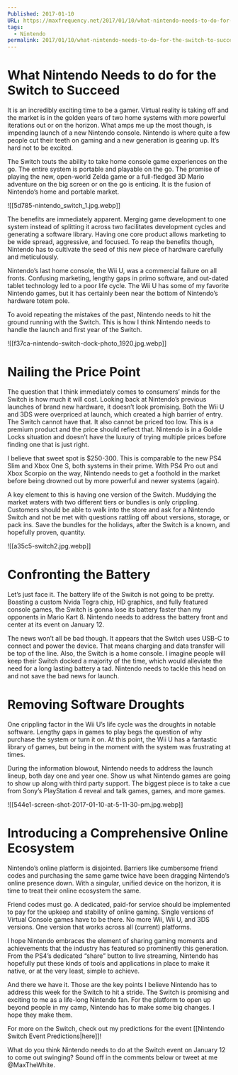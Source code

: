 ```yaml
---
Published: 2017-01-10
URL: https://maxfrequency.net/2017/01/10/what-nintendo-needs-to-do-for-the-switch-to-succeed/
tags:
  - Nintendo
permalink: 2017/01/10/what-nintendo-needs-to-do-for-the-switch-to-succeed/
---
```

# What Nintendo Needs to do for the Switch to Succeed

It is an incredibly exciting time to be a gamer. Virtual reality is taking off and the market is in the golden years of two home systems with more powerful iterations out or on the horizon. What amps me up the most though, is impending launch of a new Nintendo console. Nintendo is where quite a few people cut their teeth on gaming and a new generation is gearing up. It’s hard not to be excited.

The Switch touts the ability to take home console game experiences on the go. The entire system is portable and playable on the go. The promise of playing the new, open-world Zelda game or a full-fledged 3D Mario adventure on the big screen or on the go is enticing. It is the fusion of Nintendo’s home and portable market.

![[5d785-nintendo_switch_1.jpg.webp]]

The benefits are immediately apparent. Merging game development to one system instead of splitting it across two facilitates development cycles and generating a software library. Having one core product allows marketing to be wide spread, aggressive, and focused. To reap the benefits though, Nintendo has to cultivate the seed of this new piece of hardware carefully and meticulously.

Nintendo’s last home console, the Wii U, was a commercial failure on all fronts. Confusing marketing, lengthy gaps in primo software, and out-dated tablet technology led to a poor life cycle. The Wii U has some of my favorite Nintendo games, but it has certainly been near the bottom of Nintendo’s hardware totem pole.

To avoid repeating the mistakes of the past, Nintendo needs to hit the ground running with the Switch. This is how I think Nintendo needs to handle the launch and first year of the Switch.

![[f37ca-nintendo-switch-dock-photo_1920.jpg.webp]]

# Nailing the Price Point

The question that I think immediately comes to consumers’ minds for the Switch is how much it will cost. Looking back at Nintendo’s previous launches of brand new hardware, it doesn’t look promising. Both the Wii U and 3DS were overpriced at launch, which created a high barrier of entry. The Switch cannot have that. It also cannot be priced too low. This is a premium product and the price should reflect that. Nintendo is in a Goldie Locks situation and doesn’t have the luxury of trying multiple prices before finding one that is just right.

I believe that sweet spot is $250-300. This is comparable to the new PS4 Slim and Xbox One S, both systems in their prime. With PS4 Pro out and Xbox Scorpio on the way, Nintendo needs to get a foothold in the market before being drowned out by more powerful and newer systems (again).

A key element to this is having one version of the Switch. Muddying the market waters with two different tiers or bundles is only crippling. Customers should be able to walk into the store and ask for a Nintendo Switch and not be met with questions rattling off about versions, storage, or pack ins. Save the bundles for the holidays, after the Switch is a known, and hopefully proven, quantity.

![[a35c5-switch2.jpg.webp]]

# Confronting the Battery

Let’s just face it. The battery life of the Switch is not going to be pretty. Boasting a custom Nvida Tegra chip, HD graphics, and fully featured console games, the Switch is gonna lose its battery faster than my opponents in Mario Kart 8. Nintendo needs to address the battery front and center at its event on January 12.

The news won’t all be bad though. It appears that the Switch uses USB-C to connect and power the device. That means charging and data transfer will be top of the line. Also, the Switch is a home console. I imagine people will keep their Switch docked a majority of the time, which would alleviate the need for a long lasting battery a tad. Nintendo needs to tackle this head on and not save the bad news for launch.

# Removing Software Droughts

One crippling factor in the Wii U’s life cycle was the droughts in notable software. Lengthy gaps in games to play begs the question of why purchase the system or turn it on. At this point, the Wii U has a fantastic library of games, but being in the moment with the system was frustrating at times.

During the information blowout, Nintendo needs to address the launch lineup, both day one and year one. Show us what Nintendo games are going to show up along with third party support. The biggest piece is to take a cue from Sony’s PlayStation 4 reveal and talk games, games, and more games.

![[544e1-screen-shot-2017-01-10-at-5-11-30-pm.jpg.webp]]

# Introducing a Comprehensive Online Ecosystem

Nintendo’s online platform is disjointed. Barriers like cumbersome friend codes and purchasing the same game twice have been dragging Nintendo’s online presence down. With a singular, unified device on the horizon, it is time to treat their online ecosystem the same.

Friend codes must go. A dedicated, paid-for service should be implemented to pay for the upkeep and stability of online gaming. Single versions of Virtual Console games have to be there. No more Wii, Wii U, and 3DS versions. One version that works across all (current) platforms.

I hope Nintendo embraces the element of sharing gaming moments and achievements that the industry has featured so prominently this generation. From the PS4’s dedicated “share” button to live streaming, Nintendo has hopefully put these kinds of tools and applications in place to make it native, or at the very least, simple to achieve.

And there we have it. Those are the key points I believe Nintendo has to address this week for the Switch to hit a stride. The Switch is promising and exciting to me as a life-long Nintendo fan. For the platform to open up beyond people in my camp, Nintendo has to make some big changes. I hope they make them.

For more on the Switch, check out my predictions for the event [[Nintendo Switch Event Predictions|here]]!

What do you think Nintendo needs to do at the Switch event on January 12 to come out swinging? Sound off in the comments below or tweet at me @MaxTheWhite.